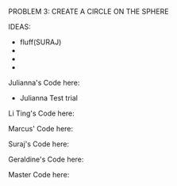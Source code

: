 PROBLEM 3: CREATE A CIRCLE ON THE SPHERE

IDEAS:
- fluff(SURAJ)
-
-
-



Julianna's Code here:

- Julianna Test trial 

Li Ting's Code here:

Marcus' Code here:

Suraj's Code here:

Geraldine's Code here:

Master Code here:
